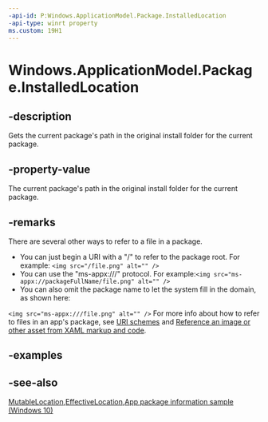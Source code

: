 ```yaml
---
-api-id: P:Windows.ApplicationModel.Package.InstalledLocation
-api-type: winrt property
ms.custom: 19H1
---
```


<!-- Property syntax
public Windows.Storage.StorageFolder InstalledLocation { get; }
-->

# Windows.ApplicationModel.Package.InstalledLocation

## -description
Gets the current package's path in the original install folder for the current package.

## -property-value
The current package's path in the original install folder for the current package.

## -remarks
There are several other ways to refer to a file in a package.


+ You can just begin a URI with a "/" to refer to the package root. For example: `<img src="/file.png" alt="" />`
+ You can use the "ms-appx:///" protocol. For example:`<img src="ms-appx://packageFullName/file.png" alt="" />`
+ You can also omit the package name to let the system fill in the domain, as shown here:

`<img src="ms-appx:///file.png" alt="" />`
For more info about how to refer to files in an app's package, see [URI schemes](https://docs.microsoft.com/windows/uwp/app-resources/uri-schemes) and [Reference an image or other asset from XAML markup and code](https://docs.microsoft.com/windows/uwp/app-resources/images-tailored-for-scale-theme-contrast#reference-an-image-or-other-asset-from-xaml-markup-and-code).

## -examples

## -see-also
[MutableLocation](package_mutablelocation.md),[EffectiveLocation](package_effectivelocation.md),[App package information sample (Windows 10)](https://go.microsoft.com/fwlink/p/?LinkId=620581)

